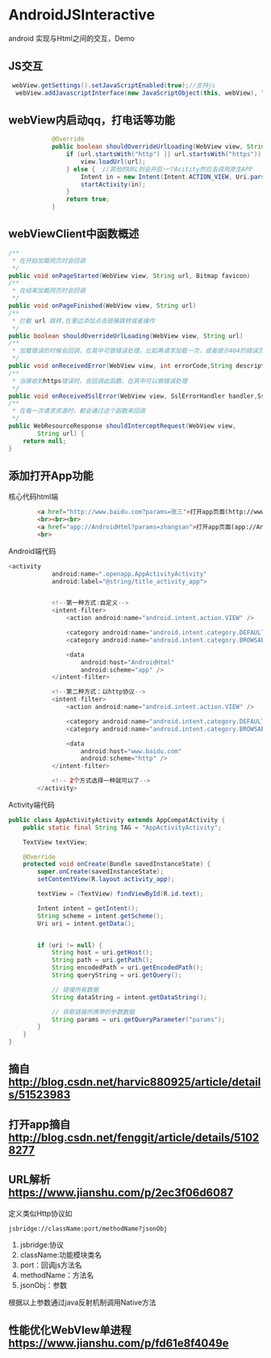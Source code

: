 # AndroidJSInteractive
android 实现与Html之间的交互，Demo
## JS交互

```java
 webView.getSettings().setJavaScriptEnabled(true);//支持js
  webView.addJavascriptInterface(new JavaScriptObject(this, webView), "jsObj");
```

## webView内启动qq，打电话等功能

```java
            @Override
            public boolean shouldOverrideUrlLoading(WebView view, String url) {
                if (url.startsWith("http") || url.startsWith("https")) { //http和https协议开头的执行正常的流程
                    view.loadUrl(url);
                } else {  //其他的URL则会开启一个Acitity然后去调用原生APP
                    Intent in = new Intent(Intent.ACTION_VIEW, Uri.parse(url));
                    startActivity(in);
                }
                return true;
            }

```
## webViewClient中函数概述

```java
/** 
 * 在开始加载网页时会回调 
 */  
public void onPageStarted(WebView view, String url, Bitmap favicon)   
/** 
 * 在结束加载网页时会回调 
 */  
public void onPageFinished(WebView view, String url)  
/** 
 * 拦截 url 跳转,在里边添加点击链接跳转或者操作 
 */  
public boolean shouldOverrideUrlLoading(WebView view, String url)  
/** 
 * 加载错误的时候会回调，在其中可做错误处理，比如再请求加载一次，或者提示404的错误页面 
 */  
public void onReceivedError(WebView view, int errorCode,String description, String failingUrl)  
/** 
 * 当接收到https错误时，会回调此函数，在其中可以做错误处理 
 */  
public void onReceivedSslError(WebView view, SslErrorHandler handler,SslError error)  
/** 
 * 在每一次请求资源时，都会通过这个函数来回调 
 */  
public WebResourceResponse shouldInterceptRequest(WebView view,  
        String url) {  
    return null;  
}  

```
## 添加打开App功能
核心代码html端
```html
        <a href="http://www.baidu.com?params=张三">打开app页面(http://www.baidu.com?params=张三)</a>
        <br><br><br>
        <a href="app://AndroidHtml?params=zhangsan">打开app页面(app://AndroidHtml?params=zhangsan)</a>
        <br>
```
Android端代码
```java
<activity
            android:name=".openapp.AppActivityActivity"
            android:label="@string/title_activity_app">


            <!--第一种方式:自定义-->
            <intent-filter>
                <action android:name="android.intent.action.VIEW" />

                <category android:name="android.intent.category.DEFAULT" />
                <category android:name="android.intent.category.BROWSABLE" />

                <data
                    android:host="AndroidHtml"
                    android:scheme="app" />
            </intent-filter>

            <!--第二种方式：以http协议-->
            <intent-filter>
                <action android:name="android.intent.action.VIEW" />

                <category android:name="android.intent.category.DEFAULT" />
                <category android:name="android.intent.category.BROWSABLE" />

                <data
                    android:host="www.baidu.com"
                    android:scheme="http" />
            </intent-filter>

            <!-- 2个方式选择一种就可以了-->
        </activity>
```
Activity端代码
```java
public class AppActivityActivity extends AppCompatActivity {
    public static final String TAG = "AppActivityActivity";

    TextView textView;

    @Override
    protected void onCreate(Bundle savedInstanceState) {
        super.onCreate(savedInstanceState);
        setContentView(R.layout.activity_app);

        textView = (TextView) findViewById(R.id.text);

        Intent intent = getIntent();
        String scheme = intent.getScheme();
        Uri uri = intent.getData();


        if (uri != null) {
            String host = uri.getHost();
            String path = uri.getPath();
            String encodedPath = uri.getEncodedPath();
            String queryString = uri.getQuery();

            // 链接所有数据
            String dataString = intent.getDataString();

            // 获取链接所携带的参数数据
            String params = uri.getQueryParameter("params");
        }
    }
}
```



## 摘自 <http://blog.csdn.net/harvic880925/article/details/51523983>
## 打开app摘自<http://blog.csdn.net/fenggit/article/details/51028277>
## URL解析<https://www.jianshu.com/p/2ec3f06d6087>
定义类似Http协议如
   
    jsbridge://className:port/methodName?jsonObj
        
   1. jsbridge:协议
   2. className:功能模块类名
   3. port：回调js方法名
   4. methodName：方法名
   5. jsonObj：参数
   
   根据以上参数通过java反射机制调用Native方法
        
## 性能优化WebVIew单进程<https://www.jianshu.com/p/fd61e8f4049e>
